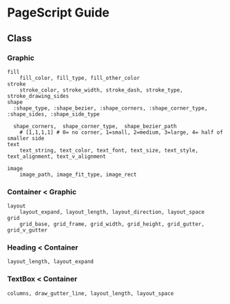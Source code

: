 
# PageScript Guide

## Class

### Graphic
	fill
		fill_color, fill_type, fill_other_color
	stroke
		stroke_color, stroke_width, stroke_dash, stroke_type, stroke_drawing_sides
	shape
	  :shape_type, :shape_bezier, :shape_corners, :shape_corner_type, :shape_sides, :shape_side_type

	  shape_corners,  shape_corner_type,  shape_bezier_path
		# [1,1,1,1] # 0= no corner, 1=small, 2=medium, 3=large, 4= half of smaller side
	text
		text_string, text_color, text_font, text_size, text_style, text_alignment, text_v_alignment

	image
		image_path, image_fit_type, image_rect

### Container < Graphic
	layout
		layout_expand, layout_length, layout_direction, layout_space
	grid
		grid_base, grid_frame, grid_width, grid_height, grid_gutter, grid_v_gutter

### Heading < Container
	layout_length, layout_expand

### TextBox < Container
	columns, draw_gutter_line, layout_length, layout_space
